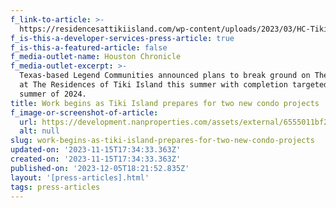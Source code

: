 ```yaml
---
f_link-to-article: >-
  https://residencesattikiisland.com/wp-content/uploads/2023/03/HC-Tiki481419.pdf
f_is-this-a-developer-services-press-article: true
f_is-this-a-featured-article: false
f_media-outlet-name: Houston Chronicle
f_media-outlet-excerpt: >-
  Texas-based Legend Communities announced plans to break ground on The Villas
  at The Residences of Tiki Island this summer with completion targeted in
  summer of 2024.
title: Work begins as Tiki Island prepares for two new condo projects
f_image-or-screenshot-of-article:
  url: https://development.nanproperties.com/assets/external/6555011bf20c9ee741948794_screenshot202023-11-1620013407.png
  alt: null
slug: work-begins-as-tiki-island-prepares-for-two-new-condo-projects
updated-on: '2023-11-15T17:34:33.363Z'
created-on: '2023-11-15T17:34:33.363Z'
published-on: '2023-12-05T18:21:52.835Z'
layout: '[press-articles].html'
tags: press-articles
---
```



